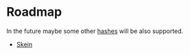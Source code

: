 # Roadmap

In the future maybe some other [hashes](https://en.wikipedia.org/wiki/List_of_hash_functions#Non-cryptographic_hash_functions) will be also supported. 

- [Skein](https://pythonhosted.org/pyskein/skein.html#examples-of-simple-hashing)
